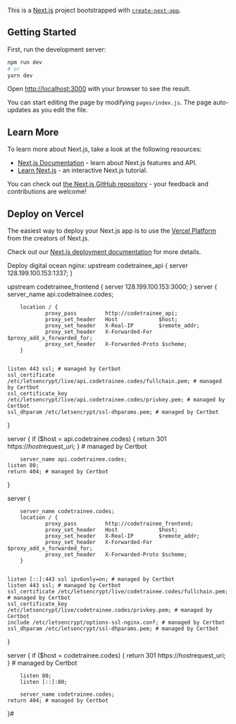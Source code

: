 This is a [Next.js](https://nextjs.org/) project bootstrapped with [`create-next-app`](https://github.com/zeit/next.js/tree/canary/packages/create-next-app).

## Getting Started

First, run the development server:

```bash
npm run dev
# or
yarn dev
```

Open [http://localhost:3000](http://localhost:3000) with your browser to see the result.

You can start editing the page by modifying `pages/index.js`. The page auto-updates as you edit the file.

## Learn More

To learn more about Next.js, take a look at the following resources:

- [Next.js Documentation](https://nextjs.org/docs) - learn about Next.js features and API.
- [Learn Next.js](https://nextjs.org/learn) - an interactive Next.js tutorial.

You can check out [the Next.js GitHub repository](https://github.com/zeit/next.js/) - your feedback and contributions are welcome!

## Deploy on Vercel

The easiest way to deploy your Next.js app is to use the [Vercel Platform](https://vercel.com/import?utm_medium=default-template&filter=next.js&utm_source=create-next-app&utm_campaign=create-next-app-readme) from the creators of Next.js.

Check out our [Next.js deployment documentation](https://nextjs.org/docs/deployment) for more details.


Deploy digital ocean nginx:
upstream codetrainee_api {
  server 128.199.100.153:1337;
}

upstream codetrainee_frontend {
  server 128.199.100.153:3000;
}
server {
        server_name api.codetrainee.codes;

        location / {
                proxy_pass         http://codetrainee_api;
                proxy_set_header   Host             $host;
                proxy_set_header   X-Real-IP        $remote_addr;
                proxy_set_header   X-Forwarded-For  $proxy_add_x_forwarded_for;
                proxy_set_header   X-Forwarded-Proto $scheme;
        }


    listen 443 ssl; # managed by Certbot
    ssl_certificate /etc/letsencrypt/live/api.codetrainee.codes/fullchain.pem; # managed by Certbot
    ssl_certificate_key /etc/letsencrypt/live/api.codetrainee.codes/privkey.pem; # managed by Certbot
    ssl_dhparam /etc/letsencrypt/ssl-dhparams.pem; # managed by Certbot

}

server {
    if ($host = api.codetrainee.codes) {
        return 301 https://$host$request_uri;
    } # managed by Certbot


        server_name api.codetrainee.codes;
    listen 80;
    return 404; # managed by Certbot
}

server {

        server_name codetrainee.codes;
        location / {
                proxy_pass         http://codetrainee_frontend;
                proxy_set_header   Host             $host;
                proxy_set_header   X-Real-IP        $remote_addr;
                proxy_set_header   X-Forwarded-For  $proxy_add_x_forwarded_for;
                proxy_set_header   X-Forwarded-Proto $scheme;
        }


    listen [::]:443 ssl ipv6only=on; # managed by Certbot
    listen 443 ssl; # managed by Certbot
    ssl_certificate /etc/letsencrypt/live/codetrainee.codes/fullchain.pem; # managed by Certbot
    ssl_certificate_key /etc/letsencrypt/live/codetrainee.codes/privkey.pem; # managed by Certbot
    include /etc/letsencrypt/options-ssl-nginx.conf; # managed by Certbot
    ssl_dhparam /etc/letsencrypt/ssl-dhparams.pem; # managed by Certbot

}


server {
    if ($host = codetrainee.codes) {
        return 301 https://$host$request_uri;
    } # managed by Certbot


        listen 80;
        listen [::]:80;

        server_name codetrainee.codes;
    return 404; # managed by Certbot


}#
